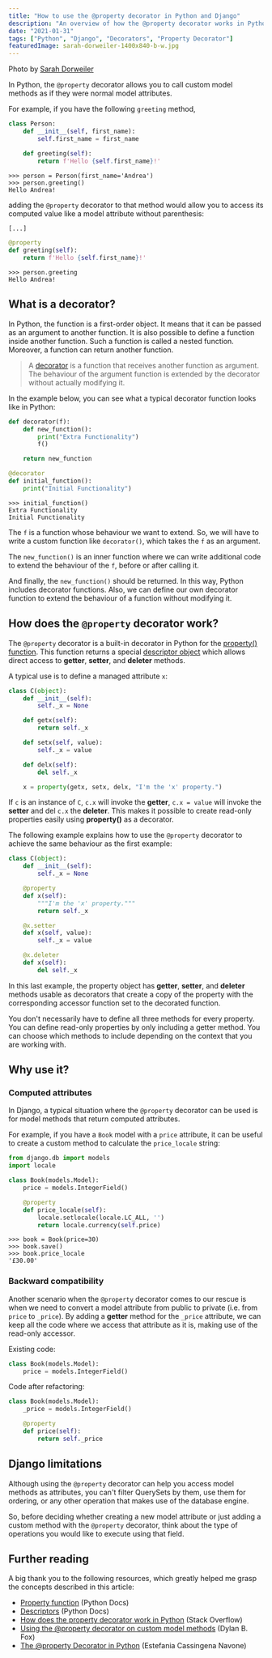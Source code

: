 ```yaml
---
title: "How to use the @property decorator in Python and Django"
description: "An overview of how the @property decorator works in Python and when to use it in Django."
date: "2021-01-31"
tags: ["Python", "Django", "Decorators", "Property Decorator"]
featuredImage: sarah-dorweiler-1400x840-b-w.jpg
---
```


<figcaption>
    <p>Photo by <a href="https://unsplash.com/photos/x2Tmfd1-SgA" target="_blank">Sarah Dorweiler</a></p>
</figcaption>

In Python, the `@property` decorator allows you to call custom model methods as if they were normal model attributes.

For example, if you have the following `greeting` method,

```python
class Person:
    def __init__(self, first_name):
        self.first_name = first_name

    def greeting(self):
        return f'Hello {self.first_name}!'
```

```shell
>>> person = Person(first_name='Andrea')
>>> person.greeting()
Hello Andrea!
```

adding the `@property` decorator to that method would allow you to access its computed value like a model attribute without parenthesis:

```python
[...]

@property
def greeting(self):
    return f'Hello {self.first_name}!'
```

```shell
>>> person.greeting
Hello Andrea!
```

## What is a decorator?

In Python, the function is a first-order object. It means that it can be passed as an argument to another function. It is also possible to define a function inside another function. Such a function is called a nested function. Moreover, a function can return another function.

> A [decorator](https://docs.python.org/2/glossary.html#term-decorator) is a function that receives another function as argument. The behaviour of the argument function is extended by the decorator without actually modifying it.

In the example below, you can see what a typical decorator function looks like in Python:

```python
def decorator(f):
    def new_function():
        print("Extra Functionality")
        f()

    return new_function

@decorator
def initial_function():
    print("Initial Functionality")
```

```shell
>>> initial_function()
Extra Functionality
Initial Functionality
```

The `f` is a function whose behaviour we want to extend. So, we will have to write a custom function like `decorator()`, which takes the `f` as an argument.

The `new_function()` is an inner function where we can write additional code to extend the behaviour of the `f`, before or after calling it.

And finally, the `new_function()` should be returned. In this way, Python includes decorator functions. Also, we can define our own decorator function to extend the behaviour of a function without modifying it.

## How does the `@property` decorator work?

The `@property` decorator is a built-in decorator in Python for the [property() function](https://docs.python.org/2/library/functions.html#property). This function returns a special [descriptor object](https://docs.python.org/3/howto/descriptor.html) which allows direct access to **getter**, **setter**, and **deleter** methods.

A typical use is to define a managed attribute `x`:

```python
class C(object):
    def __init__(self):
        self._x = None

    def getx(self):
        return self._x

    def setx(self, value):
        self._x = value

    def delx(self):
        del self._x

    x = property(getx, setx, delx, "I'm the 'x' property.")
```

If `c` is an instance of `C`, `c.x` will invoke the **getter**, `c.x = value` will invoke the **setter** and del `c.x` the **deleter**. This makes it possible to create read-only properties easily using **property()** as a decorator.

The following example explains how to use the `@property` decorator to achieve the same behaviour as the first example:

```python
class C(object):
    def __init__(self):
        self._x = None

    @property
    def x(self):
        """I'm the 'x' property."""
        return self._x

    @x.setter
    def x(self, value):
        self._x = value

    @x.deleter
    def x(self):
        del self._x
```

In this last example, the property object has **getter**, **setter**, and **deleter** methods usable as decorators that create a copy of the property with the corresponding accessor function set to the decorated function.

You don't necessarily have to define all three methods for every property. You can define read-only properties by only including a getter method. You can choose which methods to include depending on the context that you are working with.

## Why use it?

### Computed attributes

In Django, a typical situation where the `@property` decorator can be used is for model methods that return computed attributes.

For example, if you have a `Book` model with a `price` attribute, it can be useful to create a custom method to calculate the `price_locale` string:

```python
from django.db import models
import locale

class Book(models.Model):
    price = models.IntegerField()

    @property
    def price_locale(self):
        locale.setlocale(locale.LC_ALL, '')
        return locale.currency(self.price)
```

```shell
>>> book = Book(price=30)
>>> book.save()
>>> book.price_locale
'£30.00'
```

### Backward compatibility

Another scenario when the `@property` decorator comes to our rescue is when we need to convert a model attribute from public to private (i.e. from `price` to `_price`). By adding a **getter** method for the `_price` attribute, we can keep all the code where we access that attribute as it is, making use of the read-only accessor.

Existing code:

```python
class Book(models.Model):
    price = models.IntegerField()
```

Code after refactoring:

```python
class Book(models.Model):
    _price = models.IntegerField()

    @property
    def price(self):
        return self._price
```

## Django limitations

Although using the `@property` decorator can help you access model methods as attributes, you can't filter QuerySets by them, use them for ordering, or any other operation that makes use of the database engine.

So, before deciding whether creating a new model attribute or just adding a custom method with the `@property` decorator, think about the type of operations you would like to execute using that field.

## Further reading

A big thank you to the following resources, which greatly helped me grasp the concepts described in this article:

-   [Property function](https://docs.python.org/2/library/functions.html#property) (Python Docs)
-   [Descriptors](https://docs.python.org/2/howto/descriptor.html) (Python Docs)
-   [How does the property decorator work in Python](https://stackoverflow.com/questions/17330160/how-does-the-property-decorator-work-in-python) (Stack Overflow)
-   [Using the @property decorator on custom model methods](http://dylanbfox.blogspot.com/2015/01/django-tip-using-property-decorator-on.html) (Dylan B. Fox)
-   [The @property Decorator in Python](https://www.freecodecamp.org/news/python-property-decorator/) (Estefania Cassingena Navone)
